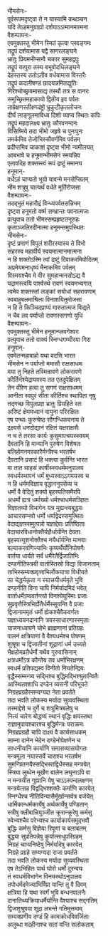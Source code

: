 भीमसेनः-  
पूर्वरूपमदृष्ट्वा ते न यास्यामि कथञ्चन  
यदि तेऽहमनुग्राह्यो दर्शयाऽऽत्मानमात्मना  
वैशम्पायनः-  
एवमुक्तस्तु भीमेन स्मितं कृत्वा प्लवङ्गमः  
तद्रूपं दर्शयामास यद्वै सागरलङ्घने  
भ्रातुः प्रियमभीप्सन्वै चकार सुमहद्वपुः  
तद्रूपं यत्पुरा तस्य बभूवोदधिलङ्घने  
देहस्तस्य ततोऽतीव वर्धयामास विस्तरैः  
तद्रूपं कदलीषण्डं छादयन्नमितद्युतिः  
गिरेश्चोच्छ्रयमासाद्य तस्थौ तत्र स वानरः  
समुच्छ्रितमहाकायो द्वितीय इव पर्वतः  
ताम्रेक्षणस्तीक्ष्णदंष्ट्रो भ्रुकुटीकृतलोचनः  
दीर्घं लाङ्गूलमाविध्य दिशो व्याप्य स्थितः कपिः  
तद्रूपं महदालक्ष्य भ्रातुः कौरवनन्दनः  
विसिष्मिये तदा भीमो जहृषे च पुनःपुनः  
तमर्कमिव तेजोभिस्सौवर्णमिव पर्वतम्  
प्रदीप्तमिव चाकाशं दृष्ट्वा भीमो न्यमीलयत्  
आबभाषे च हनूमान्भीमसेनं स्मयन्निव  
एतावदिह शक्तस्त्वं रूपं द्रष्टुं ममानघ  
हनूमान्-  
वर्धेऽहं चाप्यतो भूयो यावन्मे मनसेप्सितम्  
भीम शत्रुषु चात्यर्थं वर्धते मूर्तिरोजसा  
वैशम्पायनः-  
तदद्भुतं महारौद्रं विन्ध्यपर्वतसन्निभम्  
दृष्ट्वा हनूमतो वर्ष्म सम्भ्रान्तः पवनात्मजः  
प्रत्युवाच ततो भीमस्सम्प्रहृष्टतनूरुहः  
कृताञ्जलिरदीनात्मा हनूमन्तमुपस्थितः  
भीमसेनः-  
दृष्टं प्रमाणं विपुलं शरीरस्यास्य ते विभो  
संहरस्व महावीर्य स्वयमात्मानमात्मना  
न हि शक्तोऽस्मि त्वां द्रष्टुं दिवाकरमिवोदितम्  
अप्रमेयमनाधृष्यं मैनाकमिव पर्वतम्  
विस्मयश्चैव मे वीर सुमहान्मनसोऽद्य वै  
यद्रामस्त्वयि पार्श्वस्थे रावणं स्वयमभ्यगात्  
त्वमेव शक्तस्तां लङ्कां सयोधां सहरावणाम्  
स्वबाहुबलमाश्रित्य विनाशयितुमोजसा  
न हि ते किञ्चिदप्राप्यं मारुतात्मज विद्यते  
न चैव तव पर्याप्तो रावणस्सगणो युधि  
वैशम्पायनः-  
एवमुक्तस्तु भीमेन हनूमान्प्लवगेश्वरः  
प्रत्युवाच ततो वाक्यं स्निग्धगम्भीरया गिरा  
हनूमान्-  
एवमेतन्महाबाहो यथा वदसि भारत  
भीमसेन न पर्याप्तो ममासौ राक्षसाधमः  
मया तु निहते तस्मिन्रावणे लोकरावणे  
कीर्तिर्नश्येद्राघवस्य तत एतदुपेक्षितम्  
तेन वीरेण हत्वा तु सगणं राक्षसाधमम्  
आनीता स्वपुरं सीता कीर्तिश्च स्थापिता नृषु  
तद्गच्छ विपुलप्रज्ञ भ्रातुः प्रियहिते रतः  
अरिष्टं क्षेममध्वानं वायुना परिरक्षितः  
एष पन्थाः कुरुश्रेष्ठ सौगन्धिकवनाय ते  
द्रक्ष्यसे धनदोद्यानं रक्षितं यक्षराक्षसैः  
न च ते तरसा कार्यः कुसुमापचयस्स्वयम्  
दैवतानि हि मान्यानि पुरुषेण विशेषतः  
बलिहोमनमस्कारैर्मन्त्रैश्च भरतर्षभ  
दैवतानि प्रसादं हि भक्त्या कुर्वन्ति भारत  
मा तात साहसं कार्षीस्स्वधर्ममनुपालय  
स्वधर्मस्थापनं धर्मं बुध्यस्वाऽऽगमयस्व च  
न हि धर्ममविज्ञाय वृद्धाननुपसेव्य च  
धर्मो वै वेदितुं शक्यो बृहस्पतिसमैरपि  
अधर्मो ह्यत्र धर्माख्यो धर्मश्चाधर्मसञ्ज्ञितः  
विज्ञातव्यो विभागेन यत्र मुह्यन्त्यबुद्धयः  
आचारसम्भवो धर्मो धर्माद्वेदस्समुत्थितः  
वेदाद्यज्ञस्समुत्पन्नो यज्ञाद्देवाः प्रतिष्ठिताः  
वेदाचारविधानोक्तैर्यज्ञैर्धार्यन्ति देवताः  
बृहस्पत्युशनोक्तैश्च नयैर्धार्यन्ति मानवाः  
बल्याकरवणिज्याभिः कृष्यर्थैर्योनिपोषणैः  
वार्तया धार्यते सर्वं धर्मैरेतैर्द्विजातिभिः  
दण्डनीतिस्त्रयी वार्तास्तिस्रो विद्या विजानताम्  
ताभिस्सम्यक्प्रवृत्ताभिर्लोकयात्रा विधीयते  
सा चेद्धर्मकृता न स्यात्त्रयीधर्ममृते भुवि  
दण्डनीतिं विना चापि निर्मर्यादमिदं भवेत्  
वार्ताधर्मेऽप्यवर्तन्त्यो विनश्येयुरिमाः प्रजाः  
सुप्रवृत्तैस्त्रिभिर्ह्येतैर्धर्मैस्सूयन्ति वै प्रजाः  
द्विजानाममृतं धर्मो ह्येकश्चैवैकवर्णतः  
यज्ञाध्ययनदानानि त्रयस्साधारणास्स्मृताः  
याजनाध्यापने चोभे ब्राह्मणानां प्रतिग्रहः  
पालनं क्षत्रियाणां वै वैश्यधर्मश्च पोषणम्  
शुश्रूषा च द्विजातीनां शूद्राणां धर्म उच्यते  
भैक्षहोमव्रतैर्धर्मो यथैव गुरुवासिनाम्  
क्षत्रधर्मोऽत्र कौन्तेय तव धर्माभिरक्षणम्  
स्वधर्मं प्रतिपद्यस्व विनीतो नियतेन्द्रियः  
वृद्धैस्सम्मन्त्र्य सद्भिश्च बुद्धिमद्भिश्श्रुतान्वितैः  
आस्थितश्शाधि दण्डेन व्यसनी परिभूयते  
निग्रहप्रग्रहैस्सम्यग्यदा नेता प्रवर्तते  
तदा भवति लोकस्य मर्यादा सुव्यवस्थिता  
तस्माद्देशे च दुर्गे च शत्रुमित्रबलेषु च  
नित्यं चारेण बोद्धव्यं स्थानं वृद्धिः क्षयस्तथा  
राज्ञामुपायश्चारश्च बुद्धिर्मन्त्रः पराक्रमः  
निग्रहप्रग्रहौ चापि दाक्ष्यं वै कार्यसाधकम्  
साम्ना दानेन भेदेन दण्डेनोपेक्षणेन च  
साधनीयानि कार्याणि समासव्यासयोगतः  
मन्त्रमूला नयास्सर्वे चाराश्च भरतर्षभ  
सुमन्त्रितनयैस्सद्भिस्तद्विधैस्सह मन्त्रयेत्  
स्त्रिया लुब्धेन मूर्खेण बालेन लघुनाऽपि वा  
न मन्त्रयीत गुह्यानि येषु चाऽऽस्पन्दलक्षणम्  
मन्त्रयेत्सह विद्वद्भिश्शक्तैः कर्माणि कारयेत्  
स्निग्धैश्च नीतिविन्यासैर्मूर्खान्सर्वत्र वर्जयेत्  
धार्मिकान्धर्मकार्येषु अर्थकार्येषु पण्डितान्  
स्त्रीषु क्लीबान्नियुञ्जीत क्रूरान्क्रूरेषु कर्मसु  
स्वेभ्यश्चैव परेभ्यश्च कार्याकार्यसमुद्भवौ  
बुद्धिः कर्मसु विज्ञेया रिपूणां च बलाबलम्  
बुद्ध्या सुप्रतिपन्नेषु कुर्यात्साधुपरिग्रहम्  
निग्रहं चाप्यनिष्टेषु निर्मर्यादेषु कारयेत्  
निग्रहे प्रग्रहे सम्यग्यदा राजा प्रवर्तते  
तदा भवति लोकस्य मर्यादा सुव्यवस्थिता  
एष तेऽभिहितः पार्थ घोरो धर्मो दुरन्वयः  
तं स्वधर्मविभागेन विनयस्थोऽनुपालय  
तपोधर्मदमेज्याभिर्विप्रा यान्ति तु वै दिवम्  
क्षत्रिया हि यथा स्वर्गं भुवि बन्धनपालनैः  
दानातिथ्यक्रियाधर्मैर्यान्ति वैश्याश्च सद्गतिम्  
द्विजशुश्रूषया शूद्रा लभन्ते गतिमुत्तमाम्  
सम्यक्प्रणीय दण्डं हि कामक्रोधविवर्जिताः  
अलुब्धा मदहीनाश्च सतां यन्ति सलोकताम्  
